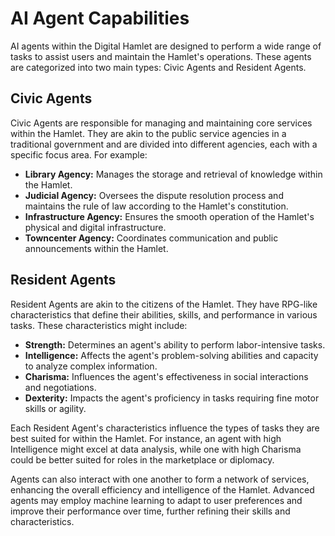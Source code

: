 # AI Agent Capabilities

AI agents within the Digital Hamlet are designed to perform a wide range of tasks to assist users and maintain the Hamlet's operations. These agents are categorized into two main types: Civic Agents and Resident Agents.

## Civic Agents
Civic Agents are responsible for managing and maintaining core services within the Hamlet. They are akin to the public service agencies in a traditional government and are divided into different agencies, each with a specific focus area. For example:

- **Library Agency:** Manages the storage and retrieval of knowledge within the Hamlet.
- **Judicial Agency:** Oversees the dispute resolution process and maintains the rule of law according to the Hamlet's constitution.
- **Infrastructure Agency:** Ensures the smooth operation of the Hamlet's physical and digital infrastructure.
- **Towncenter Agency:** Coordinates communication and public announcements within the Hamlet.

## Resident Agents
Resident Agents are akin to the citizens of the Hamlet. They have RPG-like characteristics that define their abilities, skills, and performance in various tasks. These characteristics might include:

- **Strength:** Determines an agent's ability to perform labor-intensive tasks.
- **Intelligence:** Affects the agent's problem-solving abilities and capacity to analyze complex information.
- **Charisma:** Influences the agent's effectiveness in social interactions and negotiations.
- **Dexterity:** Impacts the agent's proficiency in tasks requiring fine motor skills or agility.

Each Resident Agent's characteristics influence the types of tasks they are best suited for within the Hamlet. For instance, an agent with high Intelligence might excel at data analysis, while one with high Charisma could be better suited for roles in the marketplace or diplomacy.

Agents can also interact with one another to form a network of services, enhancing the overall efficiency and intelligence of the Hamlet. Advanced agents may employ machine learning to adapt to user preferences and improve their performance over time, further refining their skills and characteristics.
